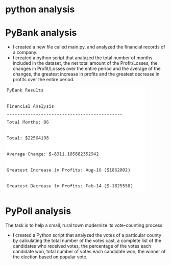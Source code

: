 # python analysis

# PyBank analysis
* I created a new file called main.py, and analyzed the financial records of a company.
* I created a python script that analyzed the total number of months included in the dataset, the net total amount of the Profit/Losses, the changes in Profit/Losses over the entire period and the average of the changes, the greatest increase in profits and the greatest decrease in profits over the entire period.

![Alt text](<Screenshot 2023-10-25 051644.png>)

# PyPoll analysis
The task is to help a small, rural town modernize its vote-counting process
* I created a Python script that analyzed the votes of a particular county by calculating the total number of the votes cast, a complete list of the candidates who received votes, the percentage of the votes each candidate won, total number of votes each candidate won, the winner of the election based on popular vote.
